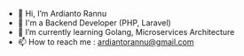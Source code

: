 - 👋 Hi, I’m Ardianto Rannu
- 👀 I'm a Backend Developer (PHP, Laravel)
- 🌱 I’m currently learning Golang, Microservices Architecture
- 📫 How to reach me : ardiantorannu@gmail.com

<!---
ardirannu/ardirannu is a ✨ special ✨ repository because its `README.md` (this file) appears on your GitHub profile.
You can click the Preview link to take a look at your changes.
--->

